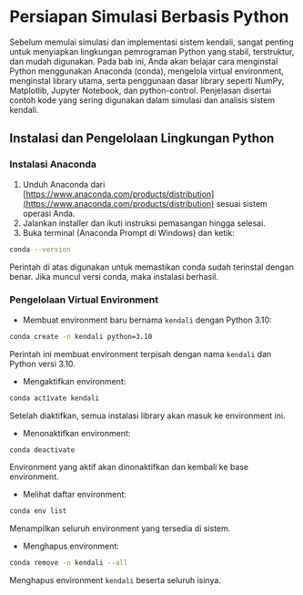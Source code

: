 # Persiapan Simulasi Berbasis Python

Sebelum memulai simulasi dan implementasi sistem kendali, sangat penting untuk menyiapkan lingkungan pemrograman Python yang stabil, terstruktur, dan mudah digunakan. Pada bab ini, Anda akan belajar cara menginstal Python menggunakan Anaconda (conda), mengelola virtual environment, menginstal library utama, serta penggunaan dasar library seperti NumPy, Matplotlib, Jupyter Notebook, dan python-control. Penjelasan disertai contoh kode yang sering digunakan dalam simulasi dan analisis sistem kendali.

## Instalasi dan Pengelolaan Lingkungan Python

### Instalasi Anaconda

1. Unduh Anaconda dari [https://www.anaconda.com/products/distribution](https://www.anaconda.com/products/distribution) sesuai sistem operasi Anda.
2. Jalankan installer dan ikuti instruksi pemasangan hingga selesai.
3. Buka terminal (Anaconda Prompt di Windows) dan ketik:

```sh
conda --version
```

Perintah di atas digunakan untuk memastikan conda sudah terinstal dengan benar. Jika muncul versi conda, maka instalasi berhasil.

### Pengelolaan Virtual Environment

- Membuat environment baru bernama `kendali` dengan Python 3.10:

```sh
conda create -n kendali python=3.10
```

Perintah ini membuat environment terpisah dengan nama `kendali` dan Python versi 3.10.

- Mengaktifkan environment:

```sh
conda activate kendali
```

Setelah diaktifkan, semua instalasi library akan masuk ke environment ini.

- Menonaktifkan environment:

```sh
conda deactivate
```

Environment yang aktif akan dinonaktifkan dan kembali ke base environment.

- Melihat daftar environment:

```sh
conda env list
```

Menampilkan seluruh environment yang tersedia di sistem.

- Menghapus environment:

```sh
conda remove -n kendali --all
```

Menghapus environment `kendali` beserta seluruh isinya.

